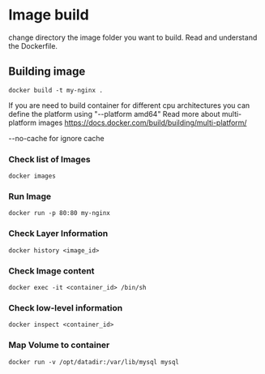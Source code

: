 # Image build

change directory the image folder you want to build. Read and understand the Dockerfile.

## Building image

```
docker build -t my-nginx .
```

If you are need to build container for different cpu architectures you can define the platform using "--platform amd64"
Read more about multi-platform images https://docs.docker.com/build/building/multi-platform/

--no-cache for ignore cache


### Check list of Images
```
docker images
```

### Run Image
```
docker run -p 80:80 my-nginx
```

### Check Layer Information
```
docker history <image_id> 
```

### Check Image content
```
docker exec -it <container_id> /bin/sh 
```

### Check low-level information 
```
docker inspect <container_id>
```

### Map Volume to container
```
docker run -v /opt/datadir:/var/lib/mysql mysql
```